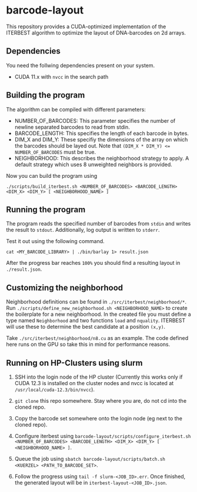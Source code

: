 # barcode-layout

This repository provides a CUDA-optimized implementation of the ITERBEST algorithm to optimize the layout of DNA-barcodes on 2d arrays.

## Dependencies

You need the follwing dependencies present on your system.

- CUDA 11.x with `nvcc` in the search path

## Building the program

The algorithm can be compiled with different parameters:

- NUMBER_OF_BARCODES: This parameter specifies the number of newline separated barcodes to read from stdin.
- BARCODE_LENGTH: This specifies the length of each barcode in bytes.
- DIM_X and DIM_Y: These specifiy the dimensions of the array on which the barcodes should be layed out. Note that `(DIM_X * DIM_Y) <= NUMBER_OF_BARCODES` must be true.
- NEIGHBORHOOD: This describes the neighborhood strategy to apply. A default strategy which uses 8 unweighted neighbors is provided.

Now you can build the program using

```
./scripts/build_iterbest.sh <NUMBER_OF_BARCODES> <BARCODE_LENGTH> <DIM_X> <DIM_Y> [ <NEIGHBORHOOD_NAME> ]
```

## Running the program

The program reads the specified number of barcodes from `stdin` and writes the result to `stdout`. Additionally, log output is written to `stderr`.

Test it out using the following command.

```
cat <MY_BARCODE_LIBRARY> | ./bin/barlay 1> result.json
```

After the progress bar reaches `100%` you should find a resulting layout in `./result.json`.

## Customizing the neighborhood

Neighborhood definitions can be found in `./src/iterbest/neighborhood/*`.
Run `./scripts/define_new_neighborhood.sh <NEIGHBORHOOD_NAME>` to create the boilerplate for a new neighborhood.
In the created file you must define a type named `Neighborhood` and two functions `load` and `nquality`. ITERBEST will use these to determine the best candidate at a position `(x,y)`.

Take `./src/iterbest/neighborhood/n8.cu` as an example.
The code defined here runs on the GPU so take this in mind for performance reasons.

## Running on HP-Clusters using slurm

1. SSH into the login node of the HP cluster (Currently this works only if CUDA 12.3 is installed on the cluster nodes and nvcc is located at `/usr/local/cuda-12.3/bin/nvcc`).

2. `git clone` this repo somewhere. Stay where you are, do not cd into the cloned repo.

3. Copy the barcode set somewhere onto the login node (eg next to the cloned repo).

4. Configure iterbest using `barcode-layout/scripts/configure_iterbest.sh <NUMBER_OF_BARCODES> <BARCODE_LENGTH> <DIM_X> <DIM_Y> [ <NEIGHBORHOOD_NAME> ]`.

5. Queue the job using `sbatch barcode-layout/scripts/batch.sh <KUERZEL> <PATH_TO_BARCODE_SET>`.

6. Follow the progress using `tail -f slurm-<JOB_ID>.err`. Once finished, the generated layout will be in `iterbest-layout-<JOB_ID>.json`.
